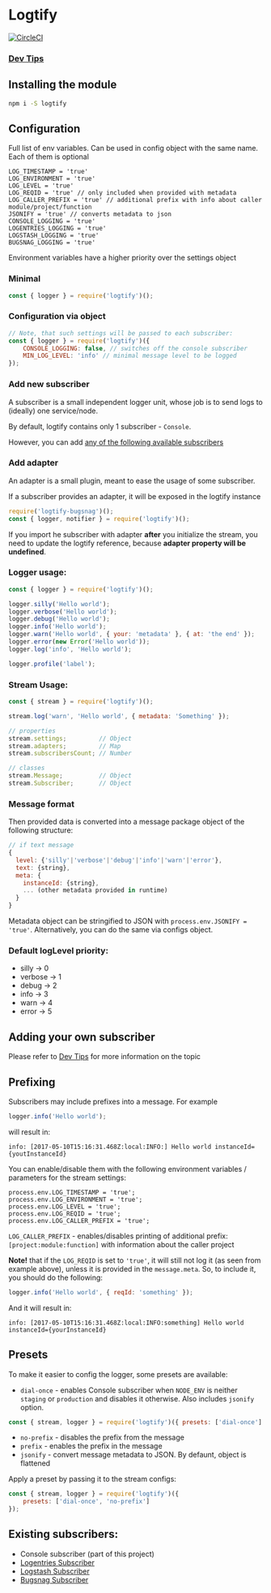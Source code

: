 # Logtify

[![CircleCI](https://circleci.com/gh/dial-once/node-logtify/tree/develop.svg?style=svg)](https://circleci.com/gh/dial-once/node-logtify/tree/develop)

### [Dev Tips](https://github.com/dial-once/node-logtify/wiki)

## Installing the module
```bash
npm i -S logtify
```

## Configuration
Full list of env variables. Can be used in config object with the same name. Each of them is optional
```
LOG_TIMESTAMP = 'true'
LOG_ENVIRONMENT = 'true'
LOG_LEVEL = 'true'
LOG_REQID = 'true' // only included when provided with metadata
LOG_CALLER_PREFIX = 'true' // additional prefix with info about caller module/project/function
JSONIFY = 'true' // converts metadata to json
CONSOLE_LOGGING = 'true'
LOGENTRIES_LOGGING = 'true'
LOGSTASH_LOGGING = 'true'
BUGSNAG_LOGGING = 'true'
```

Environment variables have a higher priority over the settings object

### Minimal
```js
const { logger } = require('logtify')();
```
### Configuration via object

```js
// Note, that such settings will be passed to each subscriber:
const { logger } = require('logtify')({
    CONSOLE_LOGGING: false, // switches off the console subscriber
    MIN_LOG_LEVEL: 'info' // minimal message level to be logged
});
```

### Add new subscriber
A subscriber is a small independent logger unit, whose job is to send logs to (ideally) one service/node.

By default, logtify contains only 1 subscriber - `Console`.

However, you can add [any of the following available subscribers](https://github.com/dial-once/node-logtify/tree/feature/metadata-handling#existing-subscribers)

### Add adapter
An adapter is a small plugin, meant to ease the usage of some subscriber.

If a subscriber provides an adapter, it will be exposed in the logtify instance
```js
require('logtify-bugsnag')();
const { logger, notifier } = require('logtify')();
```

If you import he subscriber with adapter __after__ you initialize the stream, you need to update the logtify reference, because __adapter property will be undefined__.

### Logger usage:
```js
const { logger } = require('logtify')();

logger.silly('Hello world');
logger.verbose('Hello world');
logger.debug('Hello world');
logger.info('Hello world');
logger.warn('Hello world', { your: 'metadata' }, { at: 'the end' });
logger.error(new Error('Hello world'));
logger.log('info', 'Hello world');

logger.profile('label');
```

### Stream Usage:
```js
const { stream } = require('logtify')();

stream.log('warn', 'Hello world', { metadata: 'Something' });

// properties
stream.settings;         // Object
stream.adapters;         // Map
stream.subscribersCount; // Number

// classes
stream.Message;          // Object
stream.Subscriber;       // Object
```

### Message format

Then provided data is converted into a message package object of the following structure:

```js
// if text message
{
  level: {'silly'|'verbose'|'debug'|'info'|'warn'|'error'},
  text: {string},
  meta: {
    instanceId: {string},
    ... (other metadata provided in runtime)
  }
}
```

Metadata object can be stringified to JSON with ``process.env.JSONIFY = 'true'``. Alternatively, you can do the same via configs object.

### Default logLevel priority:
- silly -> 0
- verbose -> 1
- debug -> 2
- info -> 3
- warn -> 4
- error -> 5

## Adding your own subscriber

Please refer to [Dev Tips](https://github.com/dial-once/node-logtify/wiki) for more information on the topic

## Prefixing
Subscribers may include prefixes into a message. For example
```js
logger.info('Hello world');
```
will result in:

``info: [2017-05-10T15:16:31.468Z:local:INFO:] Hello world instanceId={youtInstanceId}``

You can enable/disable them with the following environment variables / parameters for the stream settings:
```
process.env.LOG_TIMESTAMP = 'true';
process.env.LOG_ENVIRONMENT = 'true';
process.env.LOG_LEVEL = 'true';
process.env.LOG_REQID = 'true';
process.env.LOG_CALLER_PREFIX = 'true';
```

`LOG_CALLER_PREFIX` - enables/disables printing of additional prefix: `[project:module:function]` with information about the caller project

**Note!** that if the ``LOG_REQID`` is set to ``'true'``, it will still not log it (as seen from example above), unless it is provided in the ``message.meta``.
So, to include it, you should do the following:
```js
logger.info('Hello world', { reqId: 'something' });
```
And it will result in:

``info: [2017-05-10T15:16:31.468Z:local:INFO:something] Hello world instanceId={yourInstanceId}``

## Presets
To make it easier to config the logger, some presets are available:
* ``dial-once`` - enables Console subscriber when ``NODE_ENV`` is neither ``staging`` or ``production`` and disables it otherwise. Also includes ``jsonify`` option.

```js
const { stream, logger } = require('logtify')({ presets: ['dial-once'] });
```
* ``no-prefix`` - disables the prefix from the message
* ``prefix`` - enables the prefix in the message
* ``jsonify`` - convert message metadata to JSON. By defaunt, object is flattened

Apply a preset by passing it to the stream configs:
```js
const { stream, logger } = require('logtify')({
    presets: ['dial-once', 'no-prefix']
});
```
  
## Existing subscribers:
- Console subscriber (part of this project)
- [Logentries Subscriber](https://github.com/dial-once/node-logtify-logentries)
- [Logstash Subscriber](https://github.com/dial-once/node-logtify-logstash)
- [Bugsnag Subscriber](https://github.com/dial-once/node-logtify-bugsnag)
